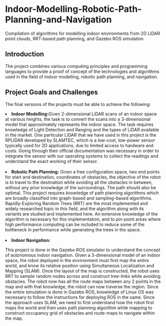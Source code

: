 # Indoor-Modelling-Robotic-Path-Planning-and-Navigation
Compilation of algorithms for modelling indoor environments from 2D LiDAR point clouds, RRT-based path planning, and Gazebo ROS simulation

## Introduction
The project combines various computing principles and programming languages to provide a proof of concept of the technologies and algorithms used in the field of indoor modelling, robotic path planning, and navigation.

## Project Goals and Challenges
The final versions of the projects must be able to achieve the following:

<li><b>Indoor Modelling:</b>Given 2-dimensional LiDAR scans of an indoor space at various heights, the task is to convert the scans into a 3-dimensional model that approximately represents the indoor space. The task requires knowledge of Light Detection and Ranging and the types of LiDAR available in the market. One particular LiDAR that we have used in this project is the RPLIDAR developed by SLAMTEC, which is a low-cost, low-power sensor typically used for 2D applications, due to limited access to hardware and costs. Going through their official documentation was necessary in order to integrate the sensor with our operating systems to collect the readings and understand the exact working of their sensor.<br><br>

<li><b>Robotic Path Planning:</b> Given a free configuration space, two end points for start and destination, coordinates of obstacles, the objective of the robot is to travel to the destination while avoiding all the obstacles in between, without any prior knowledge of the surroundings. The path should also be optimal. This project requires knowledge of path planning algorithms which are broadly classified into graph-based and sampling-based algorithms. Rapidly-Exploring Random Trees (RRT) are the most implemented and widely researched topic in this field, and the algorithm along with its variants are studied and implemented here. An extensive knowledge of the algorithm is necessary for this implementation, and to pin-point areas where high performance computing can be included to reduce some of the bottleneck in performance while generating the trees in the space.<br><br>

<li><b>Indoor Navigation:</b> <p>This project is done in the Gazebo ROS simulator to understand the concept of autonomous indoor navigation. Given a 3-dimensional model of an indoor space, the robot deployed in the environment must first map the entire world, and know its relative position using Simultaneous Localization and Mapping (SLAM). Once the layout of the map is constructed, the robot uses RRT to sample random nodes across and construct tree-links while avoiding obstacles. The robot now has all the route maps between any 2 points in the map and with that knowledge, the robot can now traverse the region. Since the entire simulation is done in Gazebo ROS, knowledge of Linux OS was necessary to follow the instructions for deploying ROS in the same. Since the approach uses SLAM, we need to first understand how the robot first maps the world and then uses path planning algorithm while mapping to construct occupancy grid of obstacles and route-maps to navigate within the map. </p></li>
